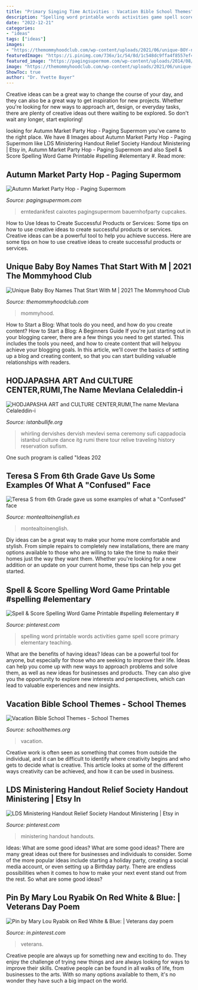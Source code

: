 ```yaml
---
title: "Primary Singing Time Activities : Vacation Bible School Themes"
description: "Spelling word printable words activities game spell score primary elementary teaching"
date: "2022-12-21"
categories:
- "ideas"
tags: ["ideas"]
images:
- "https://themommyhoodclub.com/wp-content/uploads/2021/06/unique-BOY-names-that-start-with-m.jpg"
featuredImage: "https://i.pinimg.com/736x/1c/54/8d/1c548dc9ffa4f8557ef403c90a07fa3b.jpg"
featured_image: "https://pagingsupermom.com/wp-content/uploads/2014/08/Autumn-Market-4.jpg"
image: "https://themommyhoodclub.com/wp-content/uploads/2021/06/unique-BOY-names-that-start-with-m.jpg"
ShowToc: true
author: "Dr. Yvette Bayer"
---
```



Creative ideas can be a great way to change the course of your day, and they can also be a great way to get inspiration for new projects. Whether you're looking for new ways to approach art, design, or everyday tasks, there are plenty of creative ideas out there waiting to be explored. So don't wait any longer, start exploring!

	

		
looking for Autumn Market Party Hop - Paging Supermom you've came to the right place. We have 8 Images about Autumn Market Party Hop - Paging Supermom like LDS Ministering Handout Relief Society Handout Ministering | Etsy in, Autumn Market Party Hop - Paging Supermom and also Spell &amp; Score Spelling Word Game Printable #spelling #elementary #. Read more:
		
    
## Autumn Market Party Hop - Paging Supermom

<img loading=lazy src="https://pagingsupermom.com/wp-content/uploads/2014/08/Autumn-Market-4.jpg" onerror="this.onerror=null;this.src='https://tse1.mm.bing.net/th?id=OIP.twZRwieMm9NjY0SqiYbGtQHaLH&amp;pid=15.1';" alt="Autumn Market Party Hop - Paging Supermom">

_Source: pagingsupermom.com_

>erntedankfest caixotes pagingsupermom bauernhofparty cupcakes. 

	

How to Use Ideas to Create Successful Products or Services: Some tips on how to use creative ideas to create successful products or services.
Creative ideas can be a powerful tool to help you achieve success. Here are some tips on how to use creative ideas to create successful products or services.

    
## Unique Baby Boy Names That Start With M | 2021 The Mommyhood Club

<img loading=lazy src="https://themommyhoodclub.com/wp-content/uploads/2021/06/unique-BOY-names-that-start-with-m.jpg" onerror="this.onerror=null;this.src='https://tse3.mm.bing.net/th?id=OIP.gBgaap3MpXmMLv_vpNMsYwHaLH&amp;pid=15.1';" alt="Unique Baby Boy Names That Start With M | 2021 The Mommyhood Club">

_Source: themommyhoodclub.com_

>mommyhood. 

	

How to Start a Blog: What tools do you need, and how do you create content?
How to Start a Blog: A Beginners Guide
If you're just starting out in your blogging career, there are a few things you need to get started. This includes the tools you need, and how to create content that will helpyou achieve your blogging goals. In this article, we'll cover the basics of setting up a blog and creating content, so that you can start building valuable relationships with readers.

    
## HODJAPASHA ART And CULTURE CENTER,RUMI,The Name Mevlana Celaleddin-i

<img loading=lazy src="http://www.istanbullife.org/hodjapasha-culture-center/hodjapasha-dervish-show4-small.jpg" onerror="this.onerror=null;this.src='https://tse4.mm.bing.net/th?id=OIP.rKBOiF7-j_L8PATMJQvbBgAAAA&amp;pid=15.1';" alt="HODJAPASHA ART and CULTURE CENTER,RUMI,The name Mevlana Celaleddin-i">

_Source: istanbullife.org_

>whirling dervishes dervish mevlevi sema ceremony sufi cappadocia istanbul culture dance itg rumi there tour relive traveling history reservation sufism. 

	

One such program is called "Ideas 202
    
## Teresa S From 6th Grade Gave Us Some Examples Of What A &quot;Confused&quot; Face

<img loading=lazy src="http://www.montealtoinenglish.es/uploads/4/7/4/7/47476469/img-3670.jpg" onerror="this.onerror=null;this.src='https://tse1.mm.bing.net/th?id=OIP.-x4-TQPSU9ZRkP0HQk5zHQHaJ2&amp;pid=15.1';" alt="Teresa S from 6th Grade gave us some examples of what a &quot;Confused&quot; face">

_Source: montealtoinenglish.es_

>montealtoinenglish. 

	

Diy ideas can be a great way to make your home more comfortable and stylish. From simple repairs to completely new installations, there are many options available to those who are willing to take the time to make their homes just the way they want them. Whether you're looking for a new addition or an update on your current home, these tips can help you get started.

    
## Spell &amp; Score Spelling Word Game Printable #spelling #elementary #

<img loading=lazy src="https://i.pinimg.com/736x/26/40/0d/26400db6d7bc76ba62e4d9c81b69e58f.jpg" onerror="this.onerror=null;this.src='https://tse4.mm.bing.net/th?id=OIP._W5WskGiRoAlLEmGKowV1gHaLQ&amp;pid=15.1';" alt="Spell &amp; Score Spelling Word Game Printable #spelling #elementary #">

_Source: pinterest.com_

>spelling word printable words activities game spell score primary elementary teaching. 

	

What are the benefits of having ideas?
Ideas can be a powerful tool for anyone, but especially for those who are seeking to improve their life. Ideas can help you come up with new ways to approach problems and solve them, as well as new ideas for businesses and products. They can also give you the opportunity to explore new interests and perspectives, which can lead to valuable experiences and new insights.

    
## Vacation Bible School Themes - School Themes

<img loading=lazy src="https://www.schoolthemes.org/wp-content/uploads/2020/09/vacation-bible-school-themes.jpg" onerror="this.onerror=null;this.src='https://tse2.mm.bing.net/th?id=OIP.-F1QuLTV5brimVyvrGnoCwHaFM&amp;pid=15.1';" alt="Vacation Bible School Themes - School Themes">

_Source: schoolthemes.org_

>vacation. 

	

Creative work is often seen as something that comes from outside the individual, and it can be difficult to identify where creativity begins and who gets to decide what is creative. This article looks at some of the different ways creativity can be achieved, and how it can be used in business.

    
## LDS Ministering Handout Relief Society Handout Ministering | Etsy In

<img loading=lazy src="https://i.pinimg.com/736x/1c/54/8d/1c548dc9ffa4f8557ef403c90a07fa3b.jpg" onerror="this.onerror=null;this.src='https://tse2.mm.bing.net/th?id=OIP.O0qxwjEhTK1HUyhW91anvwHaLG&amp;pid=15.1';" alt="LDS Ministering Handout Relief Society Handout Ministering | Etsy in">

_Source: pinterest.com_

>ministering handout handouts. 

	

Ideas: What are some good ideas?
What are some good ideas?
There are many great ideas out there for businesses and individuals to consider. Some of the more popular ideas include starting a holiday party, creating a social media account, or even setting up a Birthday party. There are endless possibilities when it comes to how to make your next event stand out from the rest. So what are some good ideas?

    
## Pin By Mary Lou Ryabik On Red White &amp; Blue: | Veterans Day Poem

<img loading=lazy src="https://i.pinimg.com/736x/d3/d3/da/d3d3da6b0e63556c1aba2af4616b1d8b--veterans-day-quotes-veterans-day-thank-you.jpg" onerror="this.onerror=null;this.src='https://tse4.mm.bing.net/th?id=OIP.tp0fQGJkXjjTAz1_b8HMVgHaLH&amp;pid=15.1';" alt="Pin by Mary Lou Ryabik on Red White &amp; Blue: | Veterans day poem">

_Source: in.pinterest.com_

>veterans. 

	

Creative people are always up for something new and exciting to do. They enjoy the challenge of trying new things and are always looking for ways to improve their skills. Creative people can be found in all walks of life, from businesses to the arts. With so many options available to them, it's no wonder they have such a big impact on the world.


